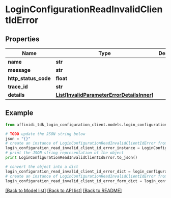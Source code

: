 # LoginConfigurationReadInvalidClientIdError

## Properties

| Name                 | Type                                                                                | Description | Notes      |
| -------------------- | ----------------------------------------------------------------------------------- | ----------- | ---------- |
| **name**             | **str**                                                                             |             |
| **message**          | **str**                                                                             |             |
| **http_status_code** | **float**                                                                           |             |
| **trace_id**         | **str**                                                                             |             |
| **details**          | [**List[InvalidParameterErrorDetailsInner]**](InvalidParameterErrorDetailsInner.md) |             | [optional] |

## Example

```python
from affinidi_tdk_login_configuration_client.models.login_configuration_read_invalid_client_id_error import LoginConfigurationReadInvalidClientIdError

# TODO update the JSON string below
json = "{}"
# create an instance of LoginConfigurationReadInvalidClientIdError from a JSON string
login_configuration_read_invalid_client_id_error_instance = LoginConfigurationReadInvalidClientIdError.from_json(json)
# print the JSON string representation of the object
print LoginConfigurationReadInvalidClientIdError.to_json()

# convert the object into a dict
login_configuration_read_invalid_client_id_error_dict = login_configuration_read_invalid_client_id_error_instance.to_dict()
# create an instance of LoginConfigurationReadInvalidClientIdError from a dict
login_configuration_read_invalid_client_id_error_form_dict = login_configuration_read_invalid_client_id_error.from_dict(login_configuration_read_invalid_client_id_error_dict)
```

[[Back to Model list]](../README.md#documentation-for-models) [[Back to API list]](../README.md#documentation-for-api-endpoints) [[Back to README]](../README.md)
